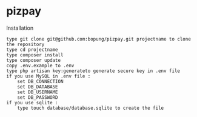 # pizpay
Installation

    type git clone git@github.com:bopung/pizpay.git projectname to clone the repository
    type cd projectname
    type composer install
    type composer update
    copy .env.example to .env
    type php artisan key:generateto generate secure key in .env file
    if you use MySQL in .env file :
        set DB_CONNECTION
        set DB_DATABASE
        set DB_USERNAME
        set DB_PASSWORD
    if you use sqlite :
        type touch database/database.sqlite to create the file
    
